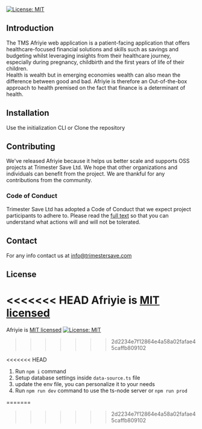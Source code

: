 [![License: MIT](https://img.shields.io/badge/License-MIT-yellow.svg)](https://opensource.org/licenses/MIT)

## Introduction

The TMS Afriyie web application is a patient-facing application that offers healthcare-focused financial solutions and skills such as savings and budgeting whilst leveraging insights from their healthcare journey, especially during pregnancy, childbirth and the first years of life of their children. <br/>
Health is wealth but in emerging economies wealth can also mean the difference between good and bad. Afriyie is therefore an Out-of-the-box approach to health premised on the fact that finance is a determinant of health.

## Installation
Use the initialization CLI or Clone the repository


## Contributing
We've released Afriyie because it helps us better scale and supports OSS projects at Trimester Save Ltd. We hope that other organizations and individuals can benefit from the project. We are thankful for any contributions from the community.

### Code of Conduct
Trimester Save Ltd has adopted a Code of Conduct that we expect project participants to adhere to. Please read the [full text](https://github.com/Trimester-Save-Ltd/tms-afriyie-backend/blob/main/Code%20of%20Conduct.md) so that you can understand what actions will and will not be tolerated.

## Contact
For any info contact us at info@trimestersave.com

##  License
<<<<<<< HEAD
Afriyie is [MIT licensed](https://github.com/Trimester-Save-Ltd/tms-afriyie-backend/blob/main/LICENSE)
=======
Afriyie is [MIT licensed](https://github.com/Trimester-Save-Ltd/tms-afriyie-backend/blob/main/LICENSE) [![License: MIT](https://img.shields.io/badge/License-MIT-yellow.svg)](https://opensource.org/licenses/MIT)
>>>>>>> 2d2234e7f12864e4a58a02fafae45caffb809102


<<<<<<< HEAD
1. Run `npm i` command
2. Setup database settings inside `data-source.ts` file
3. update the env file, you can personalize it to your needs
4. Run `npm run dev` command to use the ts-node server or `npm run prod`
 
=======
>>>>>>> 2d2234e7f12864e4a58a02fafae45caffb809102
